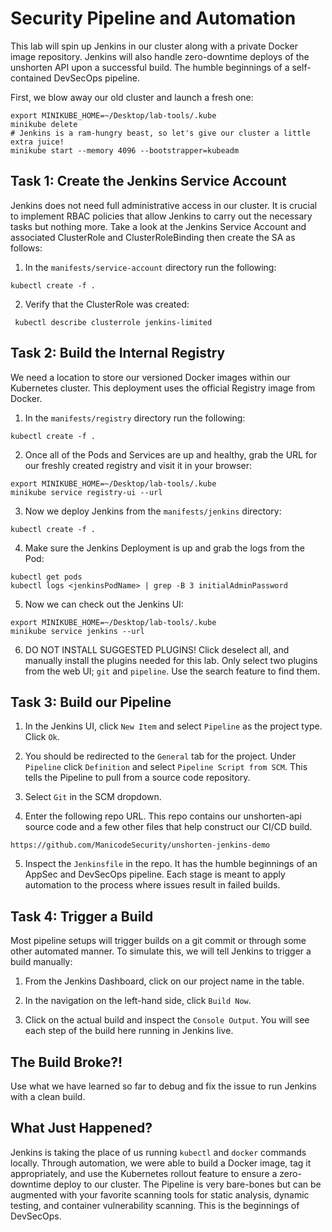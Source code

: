 # Security Pipeline and Automation
This lab will spin up Jenkins in our cluster along with a private Docker image repository. Jenkins will also handle zero-downtime deploys of the unshorten API upon a successful build. The humble beginnings of a self-contained DevSecOps pipeline. 

First, we blow away our old cluster and launch a fresh one:
```
export MINIKUBE_HOME=~/Desktop/lab-tools/.kube
minikube delete
# Jenkins is a ram-hungry beast, so let's give our cluster a little extra juice!
minikube start --memory 4096 --bootstrapper=kubeadm
```

## Task 1: Create the Jenkins Service Account
Jenkins does not need full administrative access in our cluster. It is crucial to implement RBAC policies that allow Jenkins to carry out the necessary tasks but nothing more. Take a look at the Jenkins Service Account and associated ClusterRole and ClusterRoleBinding then create the SA as follows:

1. In the `manifests/service-account` directory run the following:

```
kubectl create -f .
```

2. Verify that the ClusterRole was created:
```
 kubectl describe clusterrole jenkins-limited
 ```

## Task 2: Build the Internal Registry
We need a location to store our versioned Docker images within our Kubernetes cluster. This deployment uses the official Registry image from Docker.

1. In the `manifests/registry` directory run the following:
```
kubectl create -f .
```

2. Once all of the Pods and Services are up and healthy, grab the URL for our freshly created registry and visit it in your browser:
```
export MINIKUBE_HOME=~/Desktop/lab-tools/.kube
minikube service registry-ui --url
```

3. Now we deploy Jenkins from the `manifests/jenkins` directory:
```
kubectl create -f .
```

4. Make sure the Jenkins Deployment is up and grab the logs from the Pod:
```
kubectl get pods
kubectl logs <jenkinsPodName> | grep -B 3 initialAdminPassword
```

5. Now we can check out the Jenkins UI:
```
export MINIKUBE_HOME=~/Desktop/lab-tools/.kube
minikube service jenkins --url
```

6. DO NOT INSTALL SUGGESTED PLUGINS! Click deselect all, and manually install the plugins needed for this lab. Only select two plugins from the web UI; `git` and `pipeline`. Use the search feature to find them.


## Task 3: Build our Pipeline

1. In the Jenkins UI, click `New Item` and select `Pipeline` as the project type. Click `Ok`.

2. You should be redirected to the `General` tab for the project. Under `Pipeline` click `Definition` and select `Pipeline Script from SCM`. This tells the Pipeline to pull from a source code repository.

3. Select `Git` in the SCM dropdown.

4. Enter the following repo URL. This repo contains our unshorten-api source code and a few other files that help construct our CI/CD build.
```
https://github.com/ManicodeSecurity/unshorten-jenkins-demo
```

5. Inspect the `Jenkinsfile` in the repo. It has the humble beginnings of an AppSec and DevSecOps pipeline. Each stage is meant to apply automation to the process where issues result in failed builds. 

## Task 4: Trigger a Build
Most pipeline setups will trigger builds on a git commit or through some other automated manner. To simulate this, we will tell Jenkins to trigger a build manually:

1. From the Jenkins Dashboard, click on our project name in the table.

2. In the navigation on the left-hand side, click `Build Now`.

3. Click on the actual build and inspect the `Console Output`. You will see each step of the build here running in Jenkins live.

## The Build Broke?!
Use what we have learned so far to debug and fix the issue to run Jenkins with a clean build.

## What Just Happened?

Jenkins is taking the place of us running `kubectl` and `docker` commands locally. Through automation, we were able to build a Docker image, tag it appropriately, and use the Kubernetes rollout feature to ensure a zero-downtime deploy to our cluster. The Pipeline is very bare-bones but can be augmented with your favorite scanning tools for static analysis, dynamic testing, and container vulnerability scanning. This is the beginnings of DevSecOps.
